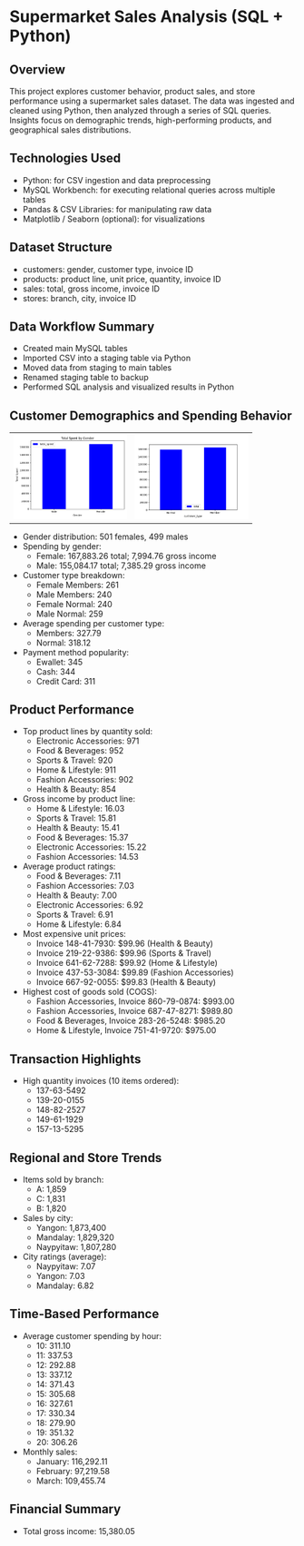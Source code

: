 # Supermarket Sales Analysis (SQL + Python)

## Overview
This project explores customer behavior, product sales, and store performance using a supermarket sales dataset. The data was ingested and cleaned using Python, then analyzed through a series of SQL queries. Insights focus on demographic trends, high-performing products, and geographical sales distributions.

## Technologies Used
- Python: for CSV ingestion and data preprocessing
- MySQL Workbench: for executing relational queries across multiple tables
- Pandas & CSV Libraries: for manipulating raw data
- Matplotlib / Seaborn (optional): for visualizations

## Dataset Structure
- customers: gender, customer type, invoice ID
- products: product line, unit price, quantity, invoice ID
- sales: total, gross income, invoice ID
- stores: branch, city, invoice ID

## Data Workflow Summary
- Created main MySQL tables
- Imported CSV into a staging table via Python
- Moved data from staging to main tables
- Renamed staging table to backup
- Performed SQL analysis and visualized results in Python

## Customer Demographics and Spending Behavior
<table>
<tr>
<td><img src="Total_spent_gender.png" alt='spent by gender graph' width='200'></td><td><img src="total_spent_customer_type.png" width='200'></td>
</tr>
</table>  

- Gender distribution: 501 females, 499 males
- Spending by gender:
  - Female: 167,883.26 total; 7,994.76 gross income
  - Male: 155,084.17 total; 7,385.29 gross income
- Customer type breakdown:
  - Female Members: 261
  - Male Members: 240
  - Female Normal: 240
  - Male Normal: 259
- Average spending per customer type:
  - Members: 327.79
  - Normal: 318.12
- Payment method popularity:
  - Ewallet: 345
  - Cash: 344
  - Credit Card: 311

## Product Performance
- Top product lines by quantity sold:
  - Electronic Accessories: 971
  - Food & Beverages: 952
  - Sports & Travel: 920
  - Home & Lifestyle: 911
  - Fashion Accessories: 902
  - Health & Beauty: 854
- Gross income by product line:
  - Home & Lifestyle: 16.03
  - Sports & Travel: 15.81
  - Health & Beauty: 15.41
  - Food & Beverages: 15.37
  - Electronic Accessories: 15.22
  - Fashion Accessories: 14.53
- Average product ratings:
  - Food & Beverages: 7.11
  - Fashion Accessories: 7.03
  - Health & Beauty: 7.00
  - Electronic Accessories: 6.92
  - Sports & Travel: 6.91
  - Home & Lifestyle: 6.84
- Most expensive unit prices:
  - Invoice 148-41-7930: $99.96 (Health & Beauty)
  - Invoice 219-22-9386: $99.96 (Sports & Travel)
  - Invoice 641-62-7288: $99.92 (Home & Lifestyle)
  - Invoice 437-53-3084: $99.89 (Fashion Accessories)
  - Invoice 667-92-0055: $99.83 (Health & Beauty)
- Highest cost of goods sold (COGS):
  - Fashion Accessories, Invoice 860-79-0874: $993.00
  - Fashion Accessories, Invoice 687-47-8271: $989.80
  - Food & Beverages, Invoice 283-26-5248: $985.20
  - Home & Lifestyle, Invoice 751-41-9720: $975.00

## Transaction Highlights
- High quantity invoices (10 items ordered):
  - 137-63-5492
  - 139-20-0155
  - 148-82-2527
  - 149-61-1929
  - 157-13-5295

## Regional and Store Trends
- Items sold by branch:
  - A: 1,859
  - C: 1,831
  - B: 1,820
- Sales by city:
  - Yangon: 1,873,400
  - Mandalay: 1,829,320
  - Naypyitaw: 1,807,280
- City ratings (average):
  - Naypyitaw: 7.07
  - Yangon: 7.03
  - Mandalay: 6.82

## Time-Based Performance
- Average customer spending by hour:
  - 10: 311.10
  - 11: 337.53
  - 12: 292.88
  - 13: 337.12
  - 14: 371.43
  - 15: 305.68
  - 16: 327.61
  - 17: 330.34
  - 18: 279.90
  - 19: 351.32
  - 20: 306.26
- Monthly sales:
  - January: 116,292.11
  - February: 97,219.58
  - March: 109,455.74

## Financial Summary
- Total gross income: 15,380.05